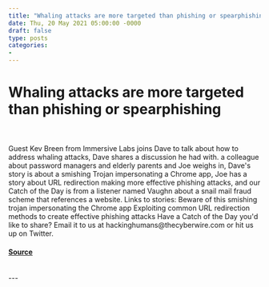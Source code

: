 ```yaml
---
title: "Whaling attacks are more targeted than phishing or spearphishing"
date: Thu, 20 May 2021 05:00:00 -0000
draft: false
type: posts
categories: 
- 
---
```

# Whaling attacks are more targeted than phishing or spearphishing

<br/>

<br/>
Guest Kev Breen from Immersive Labs joins Dave to talk about how to address whaling attacks, Dave shares a discussion he had with. a colleague about password managers and elderly parents and Joe weighs in, Dave's story is about a smishing Trojan impersonating a Chrome app, Joe has a story about URL redirection making more effective phishing attacks, and our Catch of the Day is from a listener named Vaughn about a snail mail fraud scheme that references a website. Links to stories: Beware of this smishing trojan impersonating the Chrome app Exploiting common URL redirection methods to create effective phishing attacks Have a Catch of the Day you'd like to share? Email it to us at hackinghumans@thecyberwire.com or hit us up on Twitter.

#### [Source](https://thecyberwire.com/podcasts/hacking-humans/148/notes)

<br/>
---
